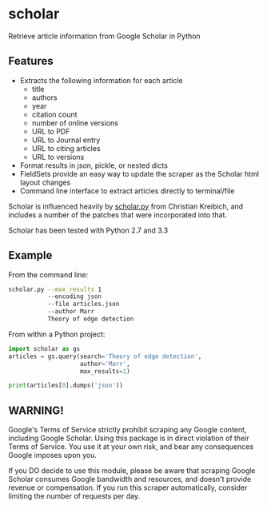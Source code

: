 scholar
========

Retrieve article information from Google Scholar in Python

Features
--------

- Extracts the following information for each article
    - title
    - authors
    - year
    - citation count
    - number of online versions
    - URL to PDF
    - URL to Journal entry
    - URL to citing articles
    - URL to versions
- Format results in json, pickle, or nested dicts
- FieldSets provide an easy way to update the scraper as the Scholar html layout changes
- Command line interface to extract articles directly to terminal/file

Scholar is influenced heavily by [scholar.py](https://github.com/ckreibich/scholar.py) from Christian Kreibich, and includes a number of the patches that were incorporated into that.

Scholar has been tested with Python 2.7 and 3.3

Example
-------

From the command line:

```bash
scholar.py --max_results 1
           --encoding json
           --file articles.json
           --author Marr
           Theory of edge detection
```

From within a Python project:

```python
import scholar as gs
articles = gs.query(search='Theory of edge detection',
                    author='Marr',
                    max_results=1)

print(articles[0].dumps('json'))
```

WARNING!
--------
Google's Terms of Service strictly prohibit scraping any Google content, including Google Scholar. Using this package is in direct violation of their Terms of Service. You use it at your own risk, and bear any consequences Google imposes upon you.

If you DO decide to use this module, please be aware that scraping Google Scholar consumes Google bandwidth and resources, and doesn't provide revenue or compensation. If you run this scraper automatically, consider limiting the number of requests per day.
